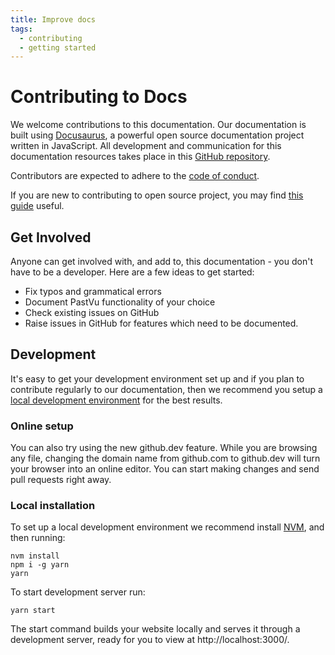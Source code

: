 ```yaml
---
title: Improve docs
tags:
  - contributing
  - getting started
---
```


# Contributing to Docs

We welcome contributions to this documentation. Our documentation is built using [Docusaurus](https://docusarus.io), a powerful open source documentation project written in JavaScript. All development and communication for this documentation resources takes place in this [GitHub repository](https://github.com/pastvu/docs).

Contributors are expected to adhere to the [code of conduct](./dev/code-of-conduct).

If you are new to contributing to open source project, you may find [this
guide](https://docs.github.com/en/get-started/quickstart/contributing-to-projects)
useful.

## Get Involved

Anyone can get involved with, and add to, this documentation - you don't have to be a developer. Here are a few ideas to get started:

- Fix typos and grammatical errors
- Document PastVu functionality of your choice
- Check existing issues on GitHub
- Raise issues in GitHub for features which need to be documented.

## Development

It's easy to get your development environment set up and if you plan to contribute regularly to our documentation, then we recommend you setup a [local development environment](#local-installation) for the best results.

### Online setup

You can also try using the new github.dev feature. While you are browsing any file, changing the domain name from github.com to github.dev will turn your browser into an online editor. You can start making changes and send pull requests right away.

### Local installation

To set up a local development environment we recommend install [NVM](https://github.com/nvm-sh/nvm), and then running:

```console
nvm install
npm i -g yarn
yarn
```

To start development server run:

```console
yarn start
```

The start command builds your website locally and serves it through a development server, ready for you to view at http://localhost:3000/.

